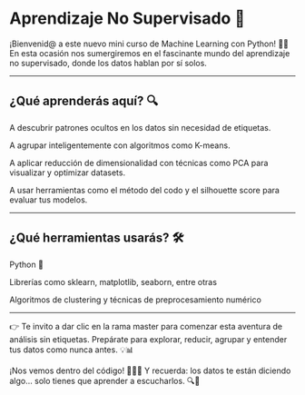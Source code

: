  # **Aprendizaje No Supervisado**  🧠
 
¡Bienvenid@ a este nuevo mini curso de Machine Learning con Python! 🚀🐍
En esta ocasión nos sumergiremos en el fascinante mundo del aprendizaje no supervisado, donde los datos hablan por sí solos.

---

## **¿Qué aprenderás aquí?**  🔍

A descubrir patrones ocultos en los datos sin necesidad de etiquetas.

A agrupar inteligentemente con algoritmos como K-means.

A aplicar reducción de dimensionalidad con técnicas como PCA para visualizar y optimizar datasets.

A usar herramientas como el método del codo y el silhouette score para evaluar tus modelos.

---

## **¿Qué herramientas usarás?** 🛠️

Python 🐍

Librerías como sklearn, matplotlib, seaborn, entre otras

Algoritmos de clustering y técnicas de preprocesamiento numérico

---

👉 Te invito a dar clic en la rama master para comenzar esta aventura de análisis sin etiquetas.
Prepárate para explorar, reducir, agrupar y entender tus datos como nunca antes. 💡📊

¡Nos vemos dentro del código! 👨‍💻✨
Y recuerda: los datos te están diciendo algo… solo tienes que aprender a escucharlos. 🔍💬
